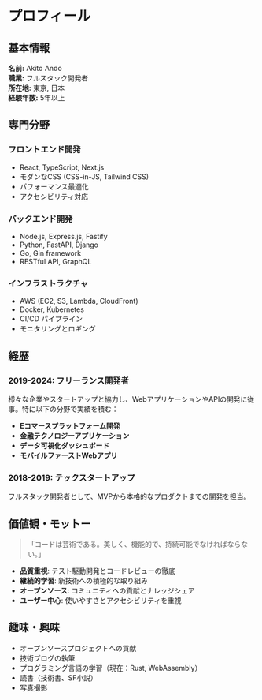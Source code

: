 # プロフィール

## 基本情報

**名前:** Akito Ando  
**職業:** フルスタック開発者  
**所在地:** 東京, 日本  
**経験年数:** 5年以上  

## 専門分野

### フロントエンド開発
- React, TypeScript, Next.js
- モダンなCSS (CSS-in-JS, Tailwind CSS)
- パフォーマンス最適化
- アクセシビリティ対応

### バックエンド開発
- Node.js, Express.js, Fastify
- Python, FastAPI, Django
- Go, Gin framework
- RESTful API, GraphQL

### インフラストラクチャ
- AWS (EC2, S3, Lambda, CloudFront)
- Docker, Kubernetes
- CI/CD パイプライン
- モニタリングとロギング

## 経歴

### 2019-2024: フリーランス開発者
様々な企業やスタートアップと協力し、WebアプリケーションやAPIの開発に従事。特に以下の分野で実績を積む：

- **Eコマースプラットフォーム開発**
- **金融テクノロジーアプリケーション**
- **データ可視化ダッシュボード**
- **モバイルファーストWebアプリ**

### 2018-2019: テックスタートアップ
フルスタック開発者として、MVPから本格的なプロダクトまでの開発を担当。

## 価値観・モットー

> 「コードは芸術である。美しく、機能的で、持続可能でなければならない。」

- **品質重視**: テスト駆動開発とコードレビューの徹底
- **継続的学習**: 新技術への積極的な取り組み
- **オープンソース**: コミュニティへの貢献とナレッジシェア
- **ユーザー中心**: 使いやすさとアクセシビリティを重視

## 趣味・興味

- オープンソースプロジェクトへの貢献
- 技術ブログの執筆
- プログラミング言語の学習（現在：Rust, WebAssembly）
- 読書（技術書、SF小説）
- 写真撮影